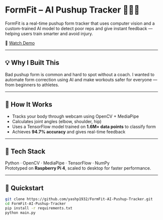 # FormFit – AI Pushup Tracker 🏋️‍♂️🤖

FormFit is a real-time pushup form tracker that uses computer vision and a custom-trained AI model to detect poor reps and give instant feedback — helping users train smarter and avoid injury.

🎥 [Watch Demo](https://www.youtube.com/watch?v=d_77Bp3EV2Q)

---

## 💡 Why I Built This

Bad pushup form is common and hard to spot without a coach. I wanted to automate form correction using AI and make workouts safer for everyone — from beginners to athletes.

---

## 🧠 How It Works

- Tracks your body through webcam using OpenCV + MediaPipe
- Calculates joint angles (elbow, shoulder, hip)
- Uses a TensorFlow model trained on **1.6M+ data points** to classify form
- Achieves **94.7% accuracy** and gives real-time feedback

---

## 🔧 Tech Stack

Python · OpenCV · MediaPipe · TensorFlow · NumPy  
Prototyped on **Raspberry Pi 4**, scaled to desktop for faster performance.

---

## 🚀 Quickstart

```bash
git clone https://github.com/yashp1932/FormFit-AI-Pushup-Tracker.git
cd FormFit-AI-Pushup-Tracker
pip install -r requirements.txt
python main.py
